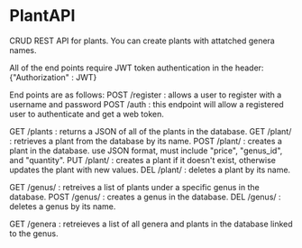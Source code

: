 # PlantAPI
CRUD REST API for plants. You can create plants with attatched genera names. 

All of the end points require JWT token authentication in the header: {"Authorization" : JWT}

End points are as follows:
POST /register : allows a user to register with a username and password
POST /auth : this endpoint will allow a registered user to authenticate and get a web token.

GET /plants : returns a JSON of all of the plants in the database.
GET /plant/<name> : retrieves a plant from the database by its name.
POST /plant/<name> : creates a plant in the database. use JSON format, must include "price", "genus_id", and "quantity".
PUT /plant/<name> : creates a plant if it doesn't exist, otherwise updates the plant with new values.
DEL /plant/<name> : deletes a plant by its name.

GET /genus/<name> : retreives a list of plants under a specific genus in the database.
POST /genus/<name> : creates a genus in the database.
DEL /genus/<name> : deletes a genus by its name.

GET /genera : retreieves a list of all genera and plants in the database linked to the genus.
